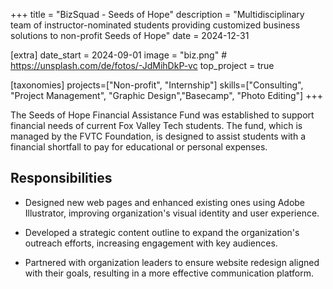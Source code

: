 +++
title = "BizSquad - Seeds of Hope"
description = "Multidisciplinary team of instructor-nominated students providing customized business solutions to non-profit Seeds of Hope"
date = 2024-12-31

[extra]
date_start = 2024-09-01
image = "biz.png" # https://unsplash.com/de/fotos/-JdMihDkP-vc
top_project = true

[taxonomies]
projects=["Non-profit", "Internship"]
skills=["Consulting", "Project Management", "Graphic Design","Basecamp", "Photo Editing"]
+++

The Seeds of Hope Financial Assistance Fund was established to support financial needs of current Fox Valley Tech students. The fund, which is managed by the FVTC Foundation, is designed to assist students with a financial shortfall to pay for educational or personal expenses.

## Responsibilities

- Designed new web pages and enhanced existing ones using Adobe Illustrator, improving organization's visual identity and user experience.

- Developed a strategic content outline to expand the organization's outreach efforts, increasing engagement with key audiences.

- Partnered with organization leaders to ensure website redesign aligned with their goals, resulting in a more effective communication platform.